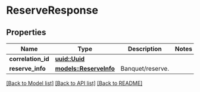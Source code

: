 # ReserveResponse

## Properties

Name | Type | Description | Notes
------------ | ------------- | ------------- | -------------
**correlation_id** | [**uuid::Uuid**](uuid::Uuid.md) |  | 
**reserve_info** | [**models::ReserveInfo**](ReserveInfo.md) | Banquet/reserve. | 

[[Back to Model list]](../README.md#documentation-for-models) [[Back to API list]](../README.md#documentation-for-api-endpoints) [[Back to README]](../README.md)


